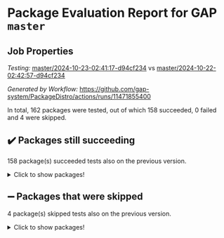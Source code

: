 # Package Evaluation Report for GAP `master`

## Job Properties

*Testing:* [master/2024-10-23-02:41:17-d94cf234](https://github.com/gap-system/PackageDistro/blob/data/reports/master/2024-10-23-02:41:17-d94cf234) vs [master/2024-10-22-02:42:57-d94cf234](https://github.com/gap-system/PackageDistro/blob/data/reports/master/2024-10-22-02:42:57-d94cf234)

*Generated by Workflow:* https://github.com/gap-system/PackageDistro/actions/runs/11471855400

In total, 162 packages were tested, out of which 158 succeeded, 0 failed and 4 were skipped.

## :heavy_check_mark: Packages still succeeding

158 package(s) succeeded tests also on the previous version.
<details><summary>Click to show packages!</summary>

- 4ti2interface 2023.02-04 [(success)](https://github.com/gap-system/PackageDistro/actions/runs/11471855400/job/31923644938)
- ace 5.6.2 [(success)](https://github.com/gap-system/PackageDistro/actions/runs/11471855400/job/31923645122)
- aclib 1.3.2 [(success)](https://github.com/gap-system/PackageDistro/actions/runs/11471855400/job/31923645312)
- agt 0.3.1 [(success)](https://github.com/gap-system/PackageDistro/actions/runs/11471855400/job/31923645494)
- alnuth 3.2.1 [(success)](https://github.com/gap-system/PackageDistro/actions/runs/11471855400/job/31923645663)
- anupq 3.3.1 [(success)](https://github.com/gap-system/PackageDistro/actions/runs/11471855400/job/31923645859)
- atlasrep 2.1.9 [(success)](https://github.com/gap-system/PackageDistro/actions/runs/11471855400/job/31923646039)
- autodoc 2023.06.19 [(success)](https://github.com/gap-system/PackageDistro/actions/runs/11471855400/job/31923646240)
- automata 1.16 [(success)](https://github.com/gap-system/PackageDistro/actions/runs/11471855400/job/31923646398)
- automgrp 1.3.2 [(success)](https://github.com/gap-system/PackageDistro/actions/runs/11471855400/job/31923646677)
- autpgrp 1.11 [(success)](https://github.com/gap-system/PackageDistro/actions/runs/11471855400/job/31923650624)
- cap 2024.10-06 [(success)](https://github.com/gap-system/PackageDistro/actions/runs/11471855400/job/31923651059)
- caratinterface 2.3.7 [(success)](https://github.com/gap-system/PackageDistro/actions/runs/11471855400/job/31923651337)
- cddinterface 2024.09.02 [(success)](https://github.com/gap-system/PackageDistro/actions/runs/11471855400/job/31923653098)
- circle 1.6.6 [(success)](https://github.com/gap-system/PackageDistro/actions/runs/11471855400/job/31923653734)
- classicpres 1.22 [(success)](https://github.com/gap-system/PackageDistro/actions/runs/11471855400/job/31923653910)
- cohomolo 1.6.11 [(success)](https://github.com/gap-system/PackageDistro/actions/runs/11471855400/job/31923654092)
- congruence 1.2.7 [(success)](https://github.com/gap-system/PackageDistro/actions/runs/11471855400/job/31923654284)
- corefreesub 0.6 [(success)](https://github.com/gap-system/PackageDistro/actions/runs/11471855400/job/31923654477)
- corelg 1.57 [(success)](https://github.com/gap-system/PackageDistro/actions/runs/11471855400/job/31923654663)
- crime 1.6 [(success)](https://github.com/gap-system/PackageDistro/actions/runs/11471855400/job/31923654876)
- crisp 1.4.6 [(success)](https://github.com/gap-system/PackageDistro/actions/runs/11471855400/job/31923655076)
- crypting 0.10.5 [(success)](https://github.com/gap-system/PackageDistro/actions/runs/11471855400/job/31923655388)
- cryst 4.1.27 [(success)](https://github.com/gap-system/PackageDistro/actions/runs/11471855400/job/31923655589)
- crystcat 1.1.10 [(success)](https://github.com/gap-system/PackageDistro/actions/runs/11471855400/job/31923655752)
- ctbllib 1.3.9 [(success)](https://github.com/gap-system/PackageDistro/actions/runs/11471855400/job/31923655946)
- cubefree 1.19 [(success)](https://github.com/gap-system/PackageDistro/actions/runs/11471855400/job/31923656116)
- curlinterface 2.4.0 [(success)](https://github.com/gap-system/PackageDistro/actions/runs/11471855400/job/31923656311)
- cvec 2.8.2 [(success)](https://github.com/gap-system/PackageDistro/actions/runs/11471855400/job/31923656496)
- datastructures 0.3.1 [(success)](https://github.com/gap-system/PackageDistro/actions/runs/11471855400/job/31923656688)
- deepthought 1.0.7 [(success)](https://github.com/gap-system/PackageDistro/actions/runs/11471855400/job/31923656872)
- design 1.8.1 [(success)](https://github.com/gap-system/PackageDistro/actions/runs/11471855400/job/31923657061)
- difsets 2.3.1 [(success)](https://github.com/gap-system/PackageDistro/actions/runs/11471855400/job/31923657197)
- digraphs 1.9.0 [(success)](https://github.com/gap-system/PackageDistro/actions/runs/11471855400/job/31923657325)
- edim 1.3.8 [(success)](https://github.com/gap-system/PackageDistro/actions/runs/11471855400/job/31923657473)
- example 4.3.4 [(success)](https://github.com/gap-system/PackageDistro/actions/runs/11471855400/job/31923657610)
- examplesforhomalg 2023.10-01 [(success)](https://github.com/gap-system/PackageDistro/actions/runs/11471855400/job/31923657771)
- factint 1.6.3 [(success)](https://github.com/gap-system/PackageDistro/actions/runs/11471855400/job/31923657924)
- ferret 1.0.14 [(success)](https://github.com/gap-system/PackageDistro/actions/runs/11471855400/job/31923658108)
- fga 1.5.0 [(success)](https://github.com/gap-system/PackageDistro/actions/runs/11471855400/job/31923658264)
- fining 1.5.6 [(success)](https://github.com/gap-system/PackageDistro/actions/runs/11471855400/job/31923658436)
- float 1.0.5 [(success)](https://github.com/gap-system/PackageDistro/actions/runs/11471855400/job/31923658632)
- format 1.4.4 [(success)](https://github.com/gap-system/PackageDistro/actions/runs/11471855400/job/31923658816)
- forms 1.2.12 [(success)](https://github.com/gap-system/PackageDistro/actions/runs/11471855400/job/31923658997)
- fplsa 1.2.6 [(success)](https://github.com/gap-system/PackageDistro/actions/runs/11471855400/job/31923659169)
- fr 2.4.13 [(success)](https://github.com/gap-system/PackageDistro/actions/runs/11471855400/job/31923659366)
- francy 2.0.3 [(success)](https://github.com/gap-system/PackageDistro/actions/runs/11471855400/job/31923659528)
- fwtree 1.3 [(success)](https://github.com/gap-system/PackageDistro/actions/runs/11471855400/job/31923659698)
- gapdoc 1.6.7 [(success)](https://github.com/gap-system/PackageDistro/actions/runs/11471855400/job/31923659888)
- gauss 2023.08-01 [(success)](https://github.com/gap-system/PackageDistro/actions/runs/11471855400/job/31923660087)
- gaussforhomalg 2024.08-01 [(success)](https://github.com/gap-system/PackageDistro/actions/runs/11471855400/job/31923660271)
- gbnp 1.1.0 [(success)](https://github.com/gap-system/PackageDistro/actions/runs/11471855400/job/31923660469)
- generalizedmorphismsforcap 2024.09-03 [(success)](https://github.com/gap-system/PackageDistro/actions/runs/11471855400/job/31923660658)
- genss 1.6.9 [(success)](https://github.com/gap-system/PackageDistro/actions/runs/11471855400/job/31923660857)
- gradedmodules 2024.01-01 [(success)](https://github.com/gap-system/PackageDistro/actions/runs/11471855400/job/31923661057)
- gradedringforhomalg 2024.07-01 [(success)](https://github.com/gap-system/PackageDistro/actions/runs/11471855400/job/31923661230)
- grape 4.9.2 [(success)](https://github.com/gap-system/PackageDistro/actions/runs/11471855400/job/31923661425)
- groupoids 1.76 [(success)](https://github.com/gap-system/PackageDistro/actions/runs/11471855400/job/31923661587)
- grpconst 2.6.5 [(success)](https://github.com/gap-system/PackageDistro/actions/runs/11471855400/job/31923661755)
- guarana 0.96.3 [(success)](https://github.com/gap-system/PackageDistro/actions/runs/11471855400/job/31923661907)
- guava 3.19 [(success)](https://github.com/gap-system/PackageDistro/actions/runs/11471855400/job/31923662093)
- hap 1.65 [(success)](https://github.com/gap-system/PackageDistro/actions/runs/11471855400/job/31923662300)
- hapcryst 0.1.15 [(success)](https://github.com/gap-system/PackageDistro/actions/runs/11471855400/job/31923662507)
- hecke 1.5.4 [(success)](https://github.com/gap-system/PackageDistro/actions/runs/11471855400/job/31923662718)
- help 4.0 [(success)](https://github.com/gap-system/PackageDistro/actions/runs/11471855400/job/31923662932)
- homalg 2024.01-01 [(success)](https://github.com/gap-system/PackageDistro/actions/runs/11471855400/job/31923663148)
- homalgtocas 2023.11-01 [(success)](https://github.com/gap-system/PackageDistro/actions/runs/11471855400/job/31923663316)
- idrel 2.48 [(success)](https://github.com/gap-system/PackageDistro/actions/runs/11471855400/job/31923663502)
- images 1.3.3 [(success)](https://github.com/gap-system/PackageDistro/actions/runs/11471855400/job/31923663667)
- intpic 0.4.0 [(success)](https://github.com/gap-system/PackageDistro/actions/runs/11471855400/job/31923663916)
- io 4.9.0 [(success)](https://github.com/gap-system/PackageDistro/actions/runs/11471855400/job/31923664129)
- io_forhomalg 2023.02-04 [(success)](https://github.com/gap-system/PackageDistro/actions/runs/11471855400/job/31923664331)
- irredsol 1.4.4 [(success)](https://github.com/gap-system/PackageDistro/actions/runs/11471855400/job/31923664516)
- json 2.2.2 [(success)](https://github.com/gap-system/PackageDistro/actions/runs/11471855400/job/31923664679)
- jupyterkernel 1.5.1 [(success)](https://github.com/gap-system/PackageDistro/actions/runs/11471855400/job/31923664871)
- jupyterviz 1.5.6 [(success)](https://github.com/gap-system/PackageDistro/actions/runs/11471855400/job/31923665042)
- kan 1.37 [(success)](https://github.com/gap-system/PackageDistro/actions/runs/11471855400/job/31923665209)
- kbmag 1.5.11 [(success)](https://github.com/gap-system/PackageDistro/actions/runs/11471855400/job/31923665411)
- laguna 3.9.7 [(success)](https://github.com/gap-system/PackageDistro/actions/runs/11471855400/job/31923665570)
- liealgdb 2.2.1 [(success)](https://github.com/gap-system/PackageDistro/actions/runs/11471855400/job/31923665735)
- liepring 2.9.1 [(success)](https://github.com/gap-system/PackageDistro/actions/runs/11471855400/job/31923665937)
- liering 2.4.2 [(success)](https://github.com/gap-system/PackageDistro/actions/runs/11471855400/job/31923666091)
- linearalgebraforcap 2024.09-04 [(success)](https://github.com/gap-system/PackageDistro/actions/runs/11471855400/job/31923666262)
- lins 0.9 [(success)](https://github.com/gap-system/PackageDistro/actions/runs/11471855400/job/31923666429)
- localizeringforhomalg 2023.10-01 [(success)](https://github.com/gap-system/PackageDistro/actions/runs/11471855400/job/31923666592)
- loops 3.4.4 [(success)](https://github.com/gap-system/PackageDistro/actions/runs/11471855400/job/31923666760)
- lpres 1.1.1 [(success)](https://github.com/gap-system/PackageDistro/actions/runs/11471855400/job/31923666940)
- majoranaalgebras 1.5.2 [(success)](https://github.com/gap-system/PackageDistro/actions/runs/11471855400/job/31923667132)
- mapclass 1.4.6 [(success)](https://github.com/gap-system/PackageDistro/actions/runs/11471855400/job/31923667340)
- matgrp 0.70 [(success)](https://github.com/gap-system/PackageDistro/actions/runs/11471855400/job/31923667513)
- matricesforhomalg 2024.08-05 [(success)](https://github.com/gap-system/PackageDistro/actions/runs/11471855400/job/31923667674)
- modisom 3.0.0 [(success)](https://github.com/gap-system/PackageDistro/actions/runs/11471855400/job/31923667867)
- modulepresentationsforcap 2024.09-02 [(success)](https://github.com/gap-system/PackageDistro/actions/runs/11471855400/job/31923668050)
- modules 2024.01-01 [(success)](https://github.com/gap-system/PackageDistro/actions/runs/11471855400/job/31923668237)
- monoidalcategories 2024.09-05 [(success)](https://github.com/gap-system/PackageDistro/actions/runs/11471855400/job/31923668409)
- nconvex 2022.09-01 [(success)](https://github.com/gap-system/PackageDistro/actions/runs/11471855400/job/31923668599)
- nilmat 1.4.2 [(success)](https://github.com/gap-system/PackageDistro/actions/runs/11471855400/job/31923668783)
- nock 1.5 [(success)](https://github.com/gap-system/PackageDistro/actions/runs/11471855400/job/31923668961)
- normalizinterface 1.3.7 [(success)](https://github.com/gap-system/PackageDistro/actions/runs/11471855400/job/31923669141)
- nq 2.5.11 [(success)](https://github.com/gap-system/PackageDistro/actions/runs/11471855400/job/31923669314)
- numericalsgps 1.4.0 [(success)](https://github.com/gap-system/PackageDistro/actions/runs/11471855400/job/31923669487)
- openmath 11.5.3 [(success)](https://github.com/gap-system/PackageDistro/actions/runs/11471855400/job/31923669666)
- orb 4.9.1 [(success)](https://github.com/gap-system/PackageDistro/actions/runs/11471855400/job/31923669820)
- packagemanager 1.6 [(success)](https://github.com/gap-system/PackageDistro/actions/runs/11471855400/job/31923669984)
- patternclass 2.4.5 [(success)](https://github.com/gap-system/PackageDistro/actions/runs/11471855400/job/31923670151)
- permut 2.0.5 [(success)](https://github.com/gap-system/PackageDistro/actions/runs/11471855400/job/31923670349)
- polenta 1.3.10 [(success)](https://github.com/gap-system/PackageDistro/actions/runs/11471855400/job/31923670532)
- polymaking 0.8.7 [(success)](https://github.com/gap-system/PackageDistro/actions/runs/11471855400/job/31923670769)
- primgrp 3.4.4 [(success)](https://github.com/gap-system/PackageDistro/actions/runs/11471855400/job/31923670945)
- profiling 2.6.0 [(success)](https://github.com/gap-system/PackageDistro/actions/runs/11471855400/job/31923671125)
- qdistrnd 0.9.4 [(success)](https://github.com/gap-system/PackageDistro/actions/runs/11471855400/job/31923671284)
- qpa 1.35 [(success)](https://github.com/gap-system/PackageDistro/actions/runs/11471855400/job/31923671442)
- quagroup 1.8.4 [(success)](https://github.com/gap-system/PackageDistro/actions/runs/11471855400/job/31923671594)
- radiroot 2.9 [(success)](https://github.com/gap-system/PackageDistro/actions/runs/11471855400/job/31923671741)
- rcwa 4.7.1 [(success)](https://github.com/gap-system/PackageDistro/actions/runs/11471855400/job/31923671912)
- rds 1.8 [(success)](https://github.com/gap-system/PackageDistro/actions/runs/11471855400/job/31923672082)
- recog 1.4.3 [(success)](https://github.com/gap-system/PackageDistro/actions/runs/11471855400/job/31923672247)
- repndecomp 1.3.0 [(success)](https://github.com/gap-system/PackageDistro/actions/runs/11471855400/job/31923672465)
- repsn 3.1.2 [(success)](https://github.com/gap-system/PackageDistro/actions/runs/11471855400/job/31923672647)
- resclasses 4.7.3 [(success)](https://github.com/gap-system/PackageDistro/actions/runs/11471855400/job/31923672834)
- ringsforhomalg 2024.06-01 [(success)](https://github.com/gap-system/PackageDistro/actions/runs/11471855400/job/31923673041)
- sco 2023.08-01 [(success)](https://github.com/gap-system/PackageDistro/actions/runs/11471855400/job/31923673222)
- scscp 2.4.3 [(success)](https://github.com/gap-system/PackageDistro/actions/runs/11471855400/job/31923673410)
- semigroups 5.4.0 [(success)](https://github.com/gap-system/PackageDistro/actions/runs/11471855400/job/31923673594)
- sglppow 2.4 [(success)](https://github.com/gap-system/PackageDistro/actions/runs/11471855400/job/31923673780)
- sgpviz 0.999.6 [(success)](https://github.com/gap-system/PackageDistro/actions/runs/11471855400/job/31923673987)
- simpcomp 2.1.14 [(success)](https://github.com/gap-system/PackageDistro/actions/runs/11471855400/job/31923674224)
- singular 2024.06.03 [(success)](https://github.com/gap-system/PackageDistro/actions/runs/11471855400/job/31923674460)
- sl2reps 1.1 [(success)](https://github.com/gap-system/PackageDistro/actions/runs/11471855400/job/31923674650)
- sla 1.6.2 [(success)](https://github.com/gap-system/PackageDistro/actions/runs/11471855400/job/31923674860)
- smallantimagmas 0.2.12 [(success)](https://github.com/gap-system/PackageDistro/actions/runs/11471855400/job/31923675060)
- smallgrp 1.5.4 [(success)](https://github.com/gap-system/PackageDistro/actions/runs/11471855400/job/31923675234)
- smallsemi 0.7.1 [(success)](https://github.com/gap-system/PackageDistro/actions/runs/11471855400/job/31923675435)
- sonata 2.9.6 [(success)](https://github.com/gap-system/PackageDistro/actions/runs/11471855400/job/31923675607)
- sophus 1.27 [(success)](https://github.com/gap-system/PackageDistro/actions/runs/11471855400/job/31923675773)
- sotgrps 1.3 [(success)](https://github.com/gap-system/PackageDistro/actions/runs/11471855400/job/31923675966)
- spinsym 1.5.2 [(success)](https://github.com/gap-system/PackageDistro/actions/runs/11471855400/job/31923676141)
- standardff 1.0 [(success)](https://github.com/gap-system/PackageDistro/actions/runs/11471855400/job/31923676333)
- symbcompcc 1.3.2 [(success)](https://github.com/gap-system/PackageDistro/actions/runs/11471855400/job/31923676497)
- thelma 1.3 [(success)](https://github.com/gap-system/PackageDistro/actions/runs/11471855400/job/31923676659)
- tomlib 1.2.11 [(success)](https://github.com/gap-system/PackageDistro/actions/runs/11471855400/job/31923676814)
- toolsforhomalg 2024.09-01 [(success)](https://github.com/gap-system/PackageDistro/actions/runs/11471855400/job/31923676972)
- toric 1.9.6 [(success)](https://github.com/gap-system/PackageDistro/actions/runs/11471855400/job/31923677126)
- toricvarieties 2022.07.13 [(success)](https://github.com/gap-system/PackageDistro/actions/runs/11471855400/job/31923677311)
- transgrp 3.6.5 [(success)](https://github.com/gap-system/PackageDistro/actions/runs/11471855400/job/31923677492)
- typeset 1.2.2 [(success)](https://github.com/gap-system/PackageDistro/actions/runs/11471855400/job/31923677695)
- ugaly 4.1.3 [(success)](https://github.com/gap-system/PackageDistro/actions/runs/11471855400/job/31923677859)
- unipot 1.6 [(success)](https://github.com/gap-system/PackageDistro/actions/runs/11471855400/job/31923678014)
- unitlib 4.2.0 [(success)](https://github.com/gap-system/PackageDistro/actions/runs/11471855400/job/31923678248)
- utils 0.85 [(success)](https://github.com/gap-system/PackageDistro/actions/runs/11471855400/job/31923678431)
- uuid 0.7 [(success)](https://github.com/gap-system/PackageDistro/actions/runs/11471855400/job/31923678611)
- walrus 0.9991 [(success)](https://github.com/gap-system/PackageDistro/actions/runs/11471855400/job/31923679084)
- wedderga 4.10.5 [(success)](https://github.com/gap-system/PackageDistro/actions/runs/11471855400/job/31923679328)
- wpe 0.8 [(success)](https://github.com/gap-system/PackageDistro/actions/runs/11471855400/job/31923679453)
- xmod 2.92 [(success)](https://github.com/gap-system/PackageDistro/actions/runs/11471855400/job/31923679604)
- xmodalg 1.23 [(success)](https://github.com/gap-system/PackageDistro/actions/runs/11471855400/job/31923679771)
- yangbaxter 0.10.6 [(success)](https://github.com/gap-system/PackageDistro/actions/runs/11471855400/job/31923679920)
- zeromqinterface 0.16 [(success)](https://github.com/gap-system/PackageDistro/actions/runs/11471855400/job/31923680158)
</details>

## :heavy_minus_sign: Packages that were skipped

4 package(s) skipped tests also on the previous version.
<details><summary>Click to show packages!</summary>

- browse 1.8.21 [(skipped)](https://github.com/gap-system/PackageDistro/actions/runs/11471855400/job/31923451157)
- itc 1.5.1 [(skipped)](https://github.com/gap-system/PackageDistro/actions/runs/11471855400/job/31923451157)
- polycyclic 2.16 [(skipped)](https://github.com/gap-system/PackageDistro/actions/runs/11471855400/job/31923451157)
- xgap 4.32 [(skipped)](https://github.com/gap-system/PackageDistro/actions/runs/11471855400/job/31923451157)
</details>

